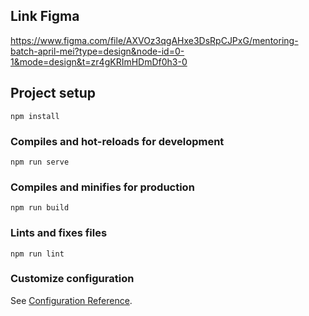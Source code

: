 ## Link Figma
https://www.figma.com/file/AXVOz3qgAHxe3DsRpCJPxG/mentoring-batch-april-mei?type=design&node-id=0-1&mode=design&t=zr4gKRImHDmDf0h3-0

## Project setup
```
npm install
```

### Compiles and hot-reloads for development
```
npm run serve
```

### Compiles and minifies for production
```
npm run build
```

### Lints and fixes files
```
npm run lint
```

### Customize configuration
See [Configuration Reference](https://cli.vuejs.org/config/).
